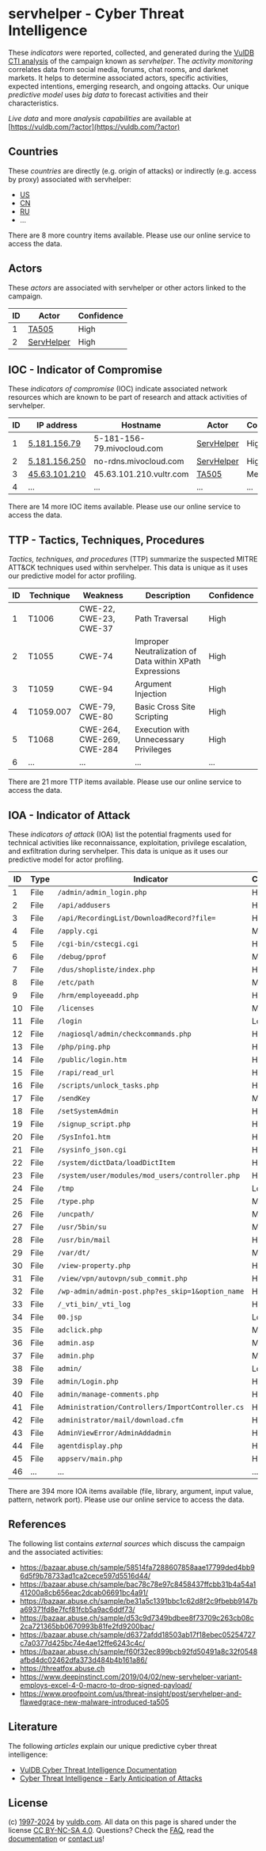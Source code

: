 # servhelper - Cyber Threat Intelligence

These _indicators_ were reported, collected, and generated during the [VulDB CTI analysis](https://vuldb.com/?kb.cti) of the campaign known as _servhelper_. The _activity monitoring_ correlates data from social media, forums, chat rooms, and darknet markets. It helps to determine associated actors, specific activities, expected intentions, emerging research, and ongoing attacks. Our unique _predictive model_ uses _big data_ to forecast activities and their characteristics.

_Live data_ and more _analysis capabilities_ are available at [https://vuldb.com/?actor](https://vuldb.com/?actor)

## Countries

These _countries_ are directly (e.g. origin of attacks) or indirectly (e.g. access by proxy) associated with servhelper:

* [US](https://vuldb.com/?country.us)
* [CN](https://vuldb.com/?country.cn)
* [RU](https://vuldb.com/?country.ru)
* ...

There are 8 more country items available. Please use our online service to access the data.

## Actors

These _actors_ are associated with servhelper or other actors linked to the campaign.

ID | Actor | Confidence
-- | ----- | ----------
1 | [TA505](https://vuldb.com/?actor.ta505) | High
2 | [ServHelper](https://vuldb.com/?actor.servhelper) | High

## IOC - Indicator of Compromise

These _indicators of compromise_ (IOC) indicate associated network resources which are known to be part of research and attack activities of servhelper.

ID | IP address | Hostname | Actor | Confidence
-- | ---------- | -------- | ----- | ----------
1 | [5.181.156.79](https://vuldb.com/?ip.5.181.156.79) | 5-181-156-79.mivocloud.com | [ServHelper](https://vuldb.com/?actor.servhelper) | High
2 | [5.181.156.250](https://vuldb.com/?ip.5.181.156.250) | no-rdns.mivocloud.com | [ServHelper](https://vuldb.com/?actor.servhelper) | High
3 | [45.63.101.210](https://vuldb.com/?ip.45.63.101.210) | 45.63.101.210.vultr.com | [TA505](https://vuldb.com/?actor.ta505) | Medium
4 | ... | ... | ... | ...

There are 14 more IOC items available. Please use our online service to access the data.

## TTP - Tactics, Techniques, Procedures

_Tactics, techniques, and procedures_ (TTP) summarize the suspected MITRE ATT&CK techniques used within servhelper. This data is unique as it uses our predictive model for actor profiling.

ID | Technique | Weakness | Description | Confidence
-- | --------- | -------- | ----------- | ----------
1 | T1006 | CWE-22, CWE-23, CWE-37 | Path Traversal | High
2 | T1055 | CWE-74 | Improper Neutralization of Data within XPath Expressions | High
3 | T1059 | CWE-94 | Argument Injection | High
4 | T1059.007 | CWE-79, CWE-80 | Basic Cross Site Scripting | High
5 | T1068 | CWE-264, CWE-269, CWE-284 | Execution with Unnecessary Privileges | High
6 | ... | ... | ... | ...

There are 21 more TTP items available. Please use our online service to access the data.

## IOA - Indicator of Attack

These _indicators of attack_ (IOA) list the potential fragments used for technical activities like reconnaissance, exploitation, privilege escalation, and exfiltration during servhelper. This data is unique as it uses our predictive model for actor profiling.

ID | Type | Indicator | Confidence
-- | ---- | --------- | ----------
1 | File | `/admin/admin_login.php` | High
2 | File | `/api/addusers` | High
3 | File | `/api/RecordingList/DownloadRecord?file=` | High
4 | File | `/apply.cgi` | Medium
5 | File | `/cgi-bin/cstecgi.cgi` | High
6 | File | `/debug/pprof` | Medium
7 | File | `/dus/shopliste/index.php` | High
8 | File | `/etc/path` | Medium
9 | File | `/hrm/employeeadd.php` | High
10 | File | `/licenses` | Medium
11 | File | `/login` | Low
12 | File | `/nagiosql/admin/checkcommands.php` | High
13 | File | `/php/ping.php` | High
14 | File | `/public/login.htm` | High
15 | File | `/rapi/read_url` | High
16 | File | `/scripts/unlock_tasks.php` | High
17 | File | `/sendKey` | Medium
18 | File | `/setSystemAdmin` | High
19 | File | `/signup_script.php` | High
20 | File | `/SysInfo1.htm` | High
21 | File | `/sysinfo_json.cgi` | High
22 | File | `/system/dictData/loadDictItem` | High
23 | File | `/system/user/modules/mod_users/controller.php` | High
24 | File | `/tmp` | Low
25 | File | `/type.php` | Medium
26 | File | `/uncpath/` | Medium
27 | File | `/usr/5bin/su` | Medium
28 | File | `/usr/bin/mail` | High
29 | File | `/var/dt/` | Medium
30 | File | `/view-property.php` | High
31 | File | `/view/vpn/autovpn/sub_commit.php` | High
32 | File | `/wp-admin/admin-post.php?es_skip=1&option_name` | High
33 | File | `/_vti_bin/_vti_log` | High
34 | File | `00.jsp` | Low
35 | File | `adclick.php` | Medium
36 | File | `admin.asp` | Medium
37 | File | `admin.php` | Medium
38 | File | `admin/` | Low
39 | File | `admin/Login.php` | High
40 | File | `admin/manage-comments.php` | High
41 | File | `Administration/Controllers/ImportController.cs` | High
42 | File | `administrator/mail/download.cfm` | High
43 | File | `AdminViewError/AdminAddadmin` | High
44 | File | `agentdisplay.php` | High
45 | File | `appserv/main.php` | High
46 | ... | ... | ...

There are 394 more IOA items available (file, library, argument, input value, pattern, network port). Please use our online service to access the data.

## References

The following list contains _external sources_ which discuss the campaign and the associated activities:

* https://bazaar.abuse.ch/sample/58514fa7288607858aae17799ded4bb96d5f9b78733ad1ca2cece597d5516d44/
* https://bazaar.abuse.ch/sample/bac78c78e97c8458437ffcbb31b4a54a141200a8cb656eac2dcab06691bc4a91/
* https://bazaar.abuse.ch/sample/be31a5c1391bbc1c62d8f2c9fbebb9147ba69371fd8e7fcf81fcb5a9ac6ddf73/
* https://bazaar.abuse.ch/sample/d53c9d7349bdbee8f73709c263cb08c2ca721365bb0670993b81fe2fd9200bac/
* https://bazaar.abuse.ch/sample/d6372afdd18503ab17f18ebec05254727c7a0377d425bc74e4ae12ffe6243c4c/
* https://bazaar.abuse.ch/sample/f60f32ec899bcb92fd50491a8c32f0548afbd4dc02462dfa373d484b4b161a86/
* https://threatfox.abuse.ch
* https://www.deepinstinct.com/2019/04/02/new-servhelper-variant-employs-excel-4-0-macro-to-drop-signed-payload/
* https://www.proofpoint.com/us/threat-insight/post/servhelper-and-flawedgrace-new-malware-introduced-ta505

## Literature

The following _articles_ explain our unique predictive cyber threat intelligence:

* [VulDB Cyber Threat Intelligence Documentation](https://vuldb.com/?kb.cti)
* [Cyber Threat Intelligence - Early Anticipation of Attacks](https://www.scip.ch/en/?labs.20201022)

## License

(c) [1997-2024](https://vuldb.com/?kb.changelog) by [vuldb.com](https://vuldb.com/?kb.about). All data on this page is shared under the license [CC BY-NC-SA 4.0](https://creativecommons.org/licenses/by-nc-sa/4.0/). Questions? Check the [FAQ](https://vuldb.com/?kb.faq), read the [documentation](https://vuldb.com/?kb) or [contact us](https://vuldb.com/?contact)!
